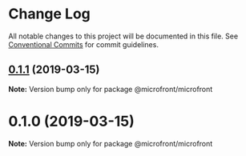# Change Log

All notable changes to this project will be documented in this file.
See [Conventional Commits](https://conventionalcommits.org) for commit guidelines.

## [0.1.1](https://github.com/microfront/microfront/compare/v0.1.0...v0.1.1) (2019-03-15)

**Note:** Version bump only for package @microfront/microfront





# 0.1.0 (2019-03-15)

**Note:** Version bump only for package @microfront/microfront
